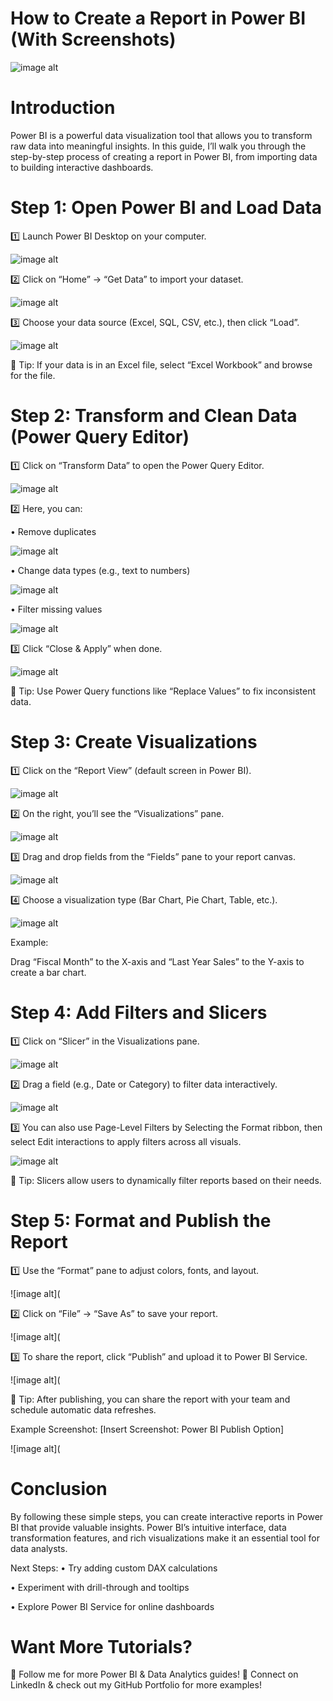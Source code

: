 # How to Create a Report in Power BI (With Screenshots)

![image alt](https://github.com/Pavithra8499/How-to-create-a-report-in-Power-BI-with-screenshots-/blob/09ed6edbd820fa4a4c2444dc4c1b555443a84e75/IMG_1665.png)

# Introduction

Power BI is a powerful data visualization tool that allows you to transform raw data into meaningful insights. In this guide, I’ll walk you through the step-by-step process of creating a report in Power BI, from importing data to building interactive dashboards.

# Step 1: Open Power BI and Load Data

1️⃣ Launch Power BI Desktop on your computer.

![image alt](https://github.com/Pavithra8499/How-to-create-a-report-in-Power-BI-with-screenshots-/blob/c80298e3785134ce6e3dc9c9b9b05ef38a265939/IMG_1669.png)

2️⃣ Click on “Home” → “Get Data” to import your dataset.

![image alt](https://github.com/Pavithra8499/How-to-create-a-report-in-Power-BI-with-screenshots-/blob/4e96cf18bf120acbbed6ffd7452c0cf5ec40fda7/IMG_1667.png)

3️⃣ Choose your data source (Excel, SQL, CSV, etc.), then click “Load”.

![image alt](https://github.com/Pavithra8499/How-to-create-a-report-in-Power-BI-with-screenshots-/blob/34aef982ccb9669abc7563d27072c18f2f4da4bb/IMG_1668.png)

📌 Tip: If your data is in an Excel file, select “Excel Workbook” and browse for the file.

# Step 2: Transform and Clean Data (Power Query Editor)

1️⃣ Click on “Transform Data” to open the Power Query Editor.

![image alt](https://github.com/Pavithra8499/How-to-create-a-report-in-Power-BI-with-screenshots-/blob/c62a783c08341645812e6487c030475b581111f8/IMG_1670.png)

2️⃣ Here, you can:

• Remove duplicates

![image alt](https://github.com/Pavithra8499/How-to-create-a-report-in-Power-BI-with-screenshots-/blob/93ef9b2d72d235c95546b578c8076b7594289fb9/IMG_1672.png)

• Change data types (e.g., text to numbers)

![image alt](https://github.com/Pavithra8499/How-to-create-a-report-in-Power-BI-with-screenshots-/blob/93ef9b2d72d235c95546b578c8076b7594289fb9/IMG_1674.png)

• Filter missing values

![image alt](https://github.com/Pavithra8499/How-to-create-a-report-in-Power-BI-with-screenshots-/blob/93ef9b2d72d235c95546b578c8076b7594289fb9/IMG_1676.png)

3️⃣ Click “Close & Apply” when done.

![image alt](https://github.com/Pavithra8499/How-to-create-a-report-in-Power-BI-with-screenshots-/blob/93ef9b2d72d235c95546b578c8076b7594289fb9/IMG_1673.png)

📌 Tip: Use Power Query functions like “Replace Values” to fix inconsistent data.

# Step 3: Create Visualizations

1️⃣ Click on the “Report View” (default screen in Power BI).

![image alt](https://github.com/Pavithra8499/How-to-create-a-report-in-Power-BI-with-screenshots-/blob/ecde2bce2a45c9f229e929b407e7e06c646a3a4f/IMG_1686.png)

2️⃣ On the right, you’ll see the “Visualizations” pane.

![image alt](https://github.com/Pavithra8499/How-to-create-a-report-in-Power-BI-with-screenshots-/blob/d55d1620673ea5defe635ea7b23bce21f6c1d38e/IMG_1679.png)

3️⃣ Drag and drop fields from the “Fields” pane to your report canvas.

![image alt](https://github.com/Pavithra8499/How-to-create-a-report-in-Power-BI-with-screenshots-/blob/d55d1620673ea5defe635ea7b23bce21f6c1d38e/IMG_1680.png)

4️⃣ Choose a visualization type (Bar Chart, Pie Chart, Table, etc.).

![image alt](https://github.com/Pavithra8499/How-to-create-a-report-in-Power-BI-with-screenshots-/blob/d55d1620673ea5defe635ea7b23bce21f6c1d38e/IMG_1682.png)

Example:
	
Drag “Fiscal Month” to the X-axis and “Last Year Sales” to the Y-axis to create a bar chart.

# Step 4: Add Filters and Slicers

1️⃣ Click on “Slicer” in the Visualizations pane.

![image alt](https://github.com/Pavithra8499/How-to-create-a-report-in-Power-BI-with-screenshots-/blob/ecde2bce2a45c9f229e929b407e7e06c646a3a4f/IMG_1689.png)

2️⃣ Drag a field (e.g., Date or Category) to filter data interactively.

![image alt](https://github.com/Pavithra8499/How-to-create-a-report-in-Power-BI-with-screenshots-/blob/ecde2bce2a45c9f229e929b407e7e06c646a3a4f/IMG_1690.png)

3️⃣ You can also use Page-Level Filters by Selecting  the Format ribbon, then select Edit interactions to apply filters across all visuals.

![image alt](https://github.com/Pavithra8499/How-to-create-a-report-in-Power-BI-with-screenshots-/blob/ecde2bce2a45c9f229e929b407e7e06c646a3a4f/IMG_1688.png)

📌 Tip: Slicers allow users to dynamically filter reports based on their needs.

# Step 5: Format and Publish the Report

1️⃣ Use the “Format” pane to adjust colors, fonts, and layout.

![image alt](

2️⃣ Click on “File” → “Save As” to save your report.

![image alt](

3️⃣ To share the report, click “Publish” and upload it to Power BI Service.

![image alt](

📌 Tip: After publishing, you can share the report with your team and schedule automatic data refreshes.

Example Screenshot:
[Insert Screenshot: Power BI Publish Option]

![image alt](

# Conclusion

By following these simple steps, you can create interactive reports in Power BI that provide valuable insights. Power BI’s intuitive interface, data transformation features, and rich visualizations make it an essential tool for data analysts.

Next Steps:
• Try adding custom DAX calculations

• Experiment with drill-through and tooltips

• Explore Power BI Service for online dashboards

# Want More Tutorials?

📌 Follow me for more Power BI & Data Analytics guides!
📌 Connect on LinkedIn & check out my GitHub Portfolio for more examples!
